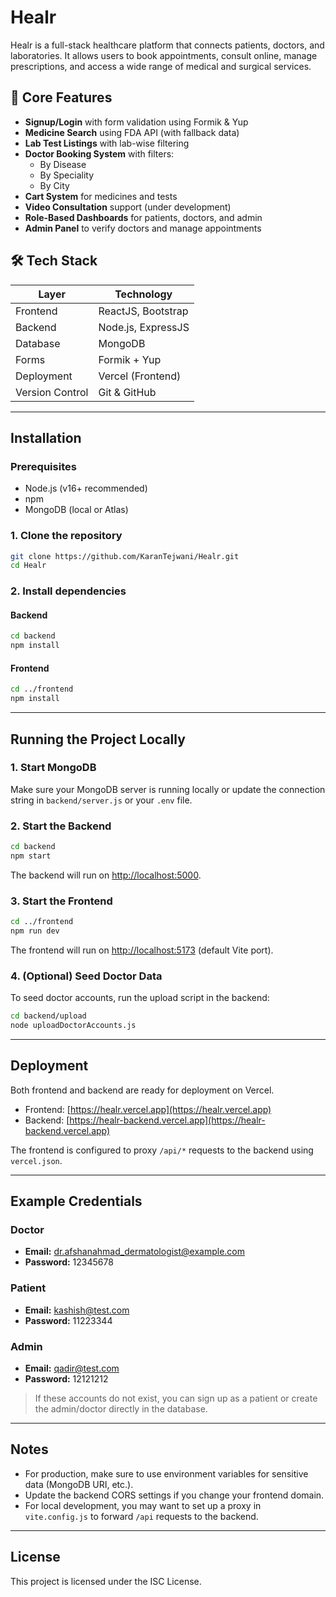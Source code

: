 # Healr

Healr is a full-stack healthcare platform that connects patients, doctors, and laboratories. It allows users to book appointments, consult online, manage prescriptions, and access a wide range of medical and surgical services.

## 🌟 Core Features

- **Signup/Login** with form validation using Formik & Yup
- **Medicine Search** using FDA API (with fallback data)
- **Lab Test Listings** with lab-wise filtering
- **Doctor Booking System** with filters:
  - By Disease
  - By Speciality
  - By City
- **Cart System** for medicines and tests
- **Video Consultation** support (under development)
- **Role-Based Dashboards** for patients, doctors, and admin
- **Admin Panel** to verify doctors and manage appointments

## 🛠️ Tech Stack

| Layer      | Technology        |
|------------|-------------------|
| Frontend   | ReactJS, Bootstrap |
| Backend    | Node.js, ExpressJS |
| Database   | MongoDB            |
| Forms      | Formik + Yup       |
| Deployment | Vercel (Frontend)  |
| Version Control | Git & GitHub  |

---

## Installation

### Prerequisites

- Node.js (v16+ recommended)
- npm
- MongoDB (local or Atlas)

### 1. Clone the repository

```bash
git clone https://github.com/KaranTejwani/Healr.git
cd Healr
```

### 2. Install dependencies

#### Backend

```bash
cd backend
npm install
```

#### Frontend

```bash
cd ../frontend
npm install
```

---

## Running the Project Locally

### 1. Start MongoDB

Make sure your MongoDB server is running locally or update the connection string in `backend/server.js` or your `.env` file.

### 2. Start the Backend

```bash
cd backend
npm start
```

The backend will run on [http://localhost:5000](http://localhost:5000).

### 3. Start the Frontend

```bash
cd ../frontend
npm run dev
```

The frontend will run on [http://localhost:5173](http://localhost:5173) (default Vite port).

### 4. (Optional) Seed Doctor Data

To seed doctor accounts, run the upload script in the backend:

```bash
cd backend/upload
node uploadDoctorAccounts.js
```

---

## Deployment

Both frontend and backend are ready for deployment on Vercel.  
- Frontend: [https://healr.vercel.app](https://healr.vercel.app)
- Backend: [https://healr-backend.vercel.app](https://healr-backend.vercel.app)

The frontend is configured to proxy `/api/*` requests to the backend using `vercel.json`.

---

## Example Credentials

### Doctor

- **Email:** dr.afshanahmad_dermatologist@example.com
- **Password:** 12345678

### Patient

- **Email:** kashish@test.com
- **Password:** 11223344

### Admin

- **Email:** qadir@test.com
- **Password:** 12121212

> If these accounts do not exist, you can sign up as a patient or create the admin/doctor directly in the database.

---

## Notes

- For production, make sure to use environment variables for sensitive data (MongoDB URI, etc.).
- Update the backend CORS settings if you change your frontend domain.
- For local development, you may want to set up a proxy in `vite.config.js` to forward `/api` requests to the backend.

---

## License

This project is licensed under the ISC License. 
